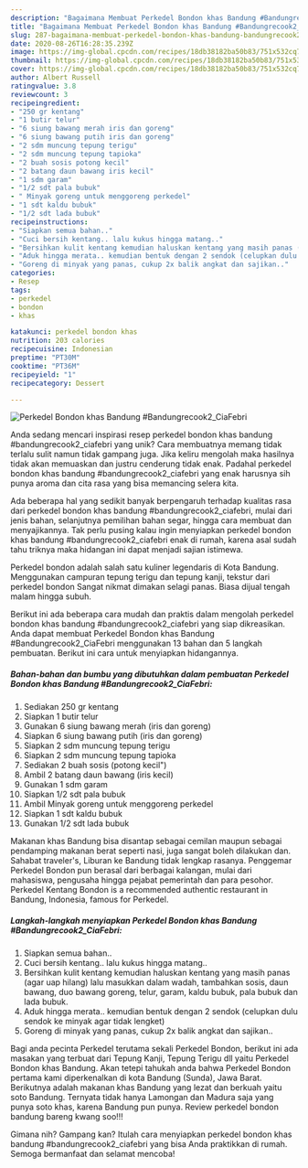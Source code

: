 ```yaml
---
description: "Bagaimana Membuat Perkedel Bondon khas Bandung #Bandungrecook2_CiaFebri Anti Gagal"
title: "Bagaimana Membuat Perkedel Bondon khas Bandung #Bandungrecook2_CiaFebri Anti Gagal"
slug: 287-bagaimana-membuat-perkedel-bondon-khas-bandung-bandungrecook2-ciafebri-anti-gagal
date: 2020-08-26T16:28:35.239Z
image: https://img-global.cpcdn.com/recipes/18db38182ba50b83/751x532cq70/perkedel-bondon-khas-bandung-bandungrecook2_ciafebri-foto-resep-utama.jpg
thumbnail: https://img-global.cpcdn.com/recipes/18db38182ba50b83/751x532cq70/perkedel-bondon-khas-bandung-bandungrecook2_ciafebri-foto-resep-utama.jpg
cover: https://img-global.cpcdn.com/recipes/18db38182ba50b83/751x532cq70/perkedel-bondon-khas-bandung-bandungrecook2_ciafebri-foto-resep-utama.jpg
author: Albert Russell
ratingvalue: 3.8
reviewcount: 3
recipeingredient:
- "250 gr kentang"
- "1 butir telur"
- "6 siung bawang merah iris dan goreng"
- "6 siung bawang putih iris dan goreng"
- "2 sdm muncung tepung terigu"
- "2 sdm muncung tepung tapioka"
- "2 buah sosis potong kecil"
- "2 batang daun bawang iris kecil"
- "1 sdm garam"
- "1/2 sdt pala bubuk"
- " Minyak goreng untuk menggoreng perkedel"
- "1 sdt kaldu bubuk"
- "1/2 sdt lada bubuk"
recipeinstructions:
- "Siapkan semua bahan.."
- "Cuci bersih kentang.. lalu kukus hingga matang.."
- "Bersihkan kulit kentang kemudian haluskan kentang yang masih panas (agar uap hilang) lalu masukkan dalam wadah, tambahkan sosis, daun bawang, duo bawang goreng, telur, garam, kaldu bubuk, pala bubuk dan lada bubuk."
- "Aduk hingga merata.. kemudian bentuk dengan 2 sendok (celupkan dulu sendok ke minyak agar tidak lengket)"
- "Goreng di minyak yang panas, cukup 2x balik angkat dan sajikan.."
categories:
- Resep
tags:
- perkedel
- bondon
- khas

katakunci: perkedel bondon khas 
nutrition: 203 calories
recipecuisine: Indonesian
preptime: "PT30M"
cooktime: "PT36M"
recipeyield: "1"
recipecategory: Dessert

---
```



![Perkedel Bondon khas Bandung #Bandungrecook2_CiaFebri](https://img-global.cpcdn.com/recipes/18db38182ba50b83/751x532cq70/perkedel-bondon-khas-bandung-bandungrecook2_ciafebri-foto-resep-utama.jpg)

Anda sedang mencari inspirasi resep perkedel bondon khas bandung #bandungrecook2_ciafebri yang unik? Cara membuatnya memang tidak terlalu sulit namun tidak gampang juga. Jika keliru mengolah maka hasilnya tidak akan memuaskan dan justru cenderung tidak enak. Padahal perkedel bondon khas bandung #bandungrecook2_ciafebri yang enak harusnya sih punya aroma dan cita rasa yang bisa memancing selera kita.

Ada beberapa hal yang sedikit banyak berpengaruh terhadap kualitas rasa dari perkedel bondon khas bandung #bandungrecook2_ciafebri, mulai dari jenis bahan, selanjutnya pemilihan bahan segar, hingga cara membuat dan menyajikannya. Tak perlu pusing kalau ingin menyiapkan perkedel bondon khas bandung #bandungrecook2_ciafebri enak di rumah, karena asal sudah tahu triknya maka hidangan ini dapat menjadi sajian istimewa.

Perkedel bondon adalah salah satu kuliner legendaris di Kota Bandung. Menggunakan campuran tepung terigu dan tepung kanji, tekstur dari perkedel bondon Sangat nikmat dimakan selagi panas. Biasa dijual tengah malam hingga subuh.


Berikut ini ada beberapa cara mudah dan praktis dalam mengolah perkedel bondon khas bandung #bandungrecook2_ciafebri yang siap dikreasikan. Anda dapat membuat Perkedel Bondon khas Bandung #Bandungrecook2_CiaFebri menggunakan 13 bahan dan 5 langkah pembuatan. Berikut ini cara untuk menyiapkan hidangannya.

<!--inarticleads1-->

##### Bahan-bahan dan bumbu yang dibutuhkan dalam pembuatan Perkedel Bondon khas Bandung #Bandungrecook2_CiaFebri:

1. Sediakan 250 gr kentang
1. Siapkan 1 butir telur
1. Gunakan 6 siung bawang merah (iris dan goreng)
1. Siapkan 6 siung bawang putih (iris dan goreng)
1. Siapkan 2 sdm muncung tepung terigu
1. Siapkan 2 sdm muncung tepung tapioka
1. Sediakan 2 buah sosis (potong kecil&#34;)
1. Ambil 2 batang daun bawang (iris kecil)
1. Gunakan 1 sdm garam
1. Siapkan 1/2 sdt pala bubuk
1. Ambil  Minyak goreng untuk menggoreng perkedel
1. Siapkan 1 sdt kaldu bubuk
1. Gunakan 1/2 sdt lada bubuk


Makanan khas Bandung bisa disantap sebagai cemilan maupun sebagai pendamping makanan berat seperti nasi, juga sangat boleh dilakukan dan. Sahabat traveler&#39;s, Liburan ke Bandung tidak lengkap rasanya. Penggemar Perkedel Bondon pun berasal dari berbagai kalangan, mulai dari mahasiswa, pengusaha hingga pejabat pemerintah dan para pesohor. Perkedel Kentang Bondon is a recommended authentic restaurant in Bandung, Indonesia, famous for Perkedel. 

<!--inarticleads2-->

##### Langkah-langkah menyiapkan Perkedel Bondon khas Bandung #Bandungrecook2_CiaFebri:

1. Siapkan semua bahan..
1. Cuci bersih kentang.. lalu kukus hingga matang..
1. Bersihkan kulit kentang kemudian haluskan kentang yang masih panas (agar uap hilang) lalu masukkan dalam wadah, tambahkan sosis, daun bawang, duo bawang goreng, telur, garam, kaldu bubuk, pala bubuk dan lada bubuk.
1. Aduk hingga merata.. kemudian bentuk dengan 2 sendok (celupkan dulu sendok ke minyak agar tidak lengket)
1. Goreng di minyak yang panas, cukup 2x balik angkat dan sajikan..


Bagi anda pecinta Perkedel terutama sekali Perkedel Bondon, berikut ini ada masakan yang terbuat dari Tepung Kanji, Tepung Terigu dll yaitu Perkedel Bondon khas Bandung. Akan tetepi tahukah anda bahwa Perkedel Bondon pertama kami diperkenalkan di kota Bandung (Sunda), Jawa Barat. Berikutnya adalah makanan khas Bandung yang lezat dan berkuah yaitu soto Bandung. Ternyata tidak hanya Lamongan dan Madura saja yang punya soto khas, karena Bandung pun punya. Review perkedel bondon bandung bareng kwang soo!!! 

Gimana nih? Gampang kan? Itulah cara menyiapkan perkedel bondon khas bandung #bandungrecook2_ciafebri yang bisa Anda praktikkan di rumah. Semoga bermanfaat dan selamat mencoba!
